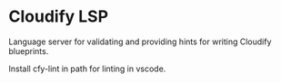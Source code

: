 # Cloudify LSP

Language server for validating and providing hints for writing Cloudify blueprints.

Install cfy-lint in path for linting in vscode.

